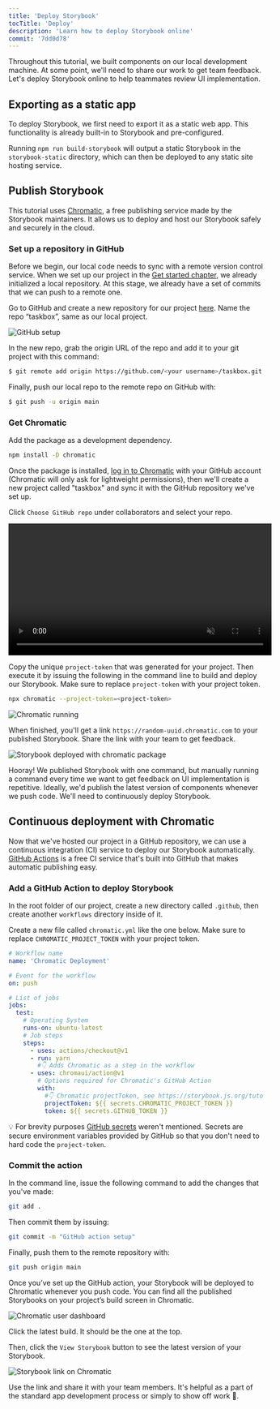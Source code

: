 ```yaml
---
title: 'Deploy Storybook'
tocTitle: 'Deploy'
description: 'Learn how to deploy Storybook online'
commit: '7dd0d78'
---
```


Throughout this tutorial, we built components on our local development machine. At some point, we'll need to share our work to get team feedback. Let's deploy Storybook online to help teammates review UI implementation.

## Exporting as a static app

To deploy Storybook, we first need to export it as a static web app. This functionality is already built-in to Storybook and pre-configured.

Running `npm run build-storybook` will output a static Storybook in the `storybook-static` directory, which can then be deployed to any static site hosting service.

## Publish Storybook

This tutorial uses <a href="https://www.chromatic.com/">Chromatic</a>, a free publishing service made by the Storybook maintainers. It allows us to deploy and host our Storybook safely and securely in the cloud.

### Set up a repository in GitHub

Before we begin, our local code needs to sync with a remote version control service. When we set up our project in the [Get started chapter](/intro-to-storybook/angular/en/get-started/), we already initialized a local repository. At this stage, we already have a set of commits that we can push to a remote one.

Go to GitHub and create a new repository for our project [here](https://github.com/new). Name the repo “taskbox”, same as our local project.

![GitHub setup](/intro-to-storybook/github-create-taskbox.png)

In the new repo, grab the origin URL of the repo and add it to your git project with this command:

```bash
$ git remote add origin https://github.com/<your username>/taskbox.git
```

Finally, push our local repo to the remote repo on GitHub with:

```bash
$ git push -u origin main
```

### Get Chromatic

Add the package as a development dependency.

```bash
npm install -D chromatic
```

Once the package is installed, [log in to Chromatic](https://www.chromatic.com/start) with your GitHub account (Chromatic will only ask for lightweight permissions), then we'll create a new project called "taskbox" and sync it with the GitHub repository we've set up.

Click `Choose GitHub repo` under collaborators and select your repo.

<video autoPlay muted playsInline loop style="width:520px; margin: 0 auto;">
  <source
    src="/intro-to-storybook/chromatic-setup-learnstorybook.mp4"
    type="video/mp4"
  />
</video>

Copy the unique `project-token` that was generated for your project. Then execute it by issuing the following in the command line to build and deploy our Storybook. Make sure to replace `project-token` with your project token.

```bash
npx chromatic --project-token=<project-token>
```

![Chromatic running](/intro-to-storybook/chromatic-manual-storybook-console-log.png)

When finished, you'll get a link `https://random-uuid.chromatic.com` to your published Storybook. Share the link with your team to get feedback.

![Storybook deployed with chromatic package](/intro-to-storybook/chromatic-manual-storybook-deploy-6-0.png)

Hooray! We published Storybook with one command, but manually running a command every time we want to get feedback on UI implementation is repetitive. Ideally, we'd publish the latest version of components whenever we push code. We'll need to continuously deploy Storybook.

## Continuous deployment with Chromatic

Now that we've hosted our project in a GitHub repository, we can use a continuous integration (CI) service to deploy our Storybook automatically. [GitHub Actions](https://github.com/features/actions) is a free CI service that's built into GitHub that makes automatic publishing easy.

### Add a GitHub Action to deploy Storybook

In the root folder of our project, create a new directory called `.github`, then create another `workflows` directory inside of it.

Create a new file called `chromatic.yml` like the one below. Make sure to replace `CHROMATIC_PROJECT_TOKEN` with your project token.

```yaml:title=.github/workflows/chromatic.yml
# Workflow name
name: 'Chromatic Deployment'

# Event for the workflow
on: push

# List of jobs
jobs:
  test:
    # Operating System
    runs-on: ubuntu-latest
    # Job steps
    steps:
      - uses: actions/checkout@v1
      - run: yarn
        #👇 Adds Chromatic as a step in the workflow
      - uses: chromaui/action@v1
        # Options required for Chromatic's GitHub Action
        with:
          #👇 Chromatic projectToken, see https://storybook.js.org/tutorials/intro-to-storybook/react/en/deploy/ to obtain it
          projectToken: ${{ secrets.CHROMATIC_PROJECT_TOKEN }}
          token: ${{ secrets.GITHUB_TOKEN }}
```

<div class="aside"><p>💡 For brevity purposes <a href=" https://docs.github.com/en/actions/security-guides/encrypted-secrets#creating-encrypted-secrets-for-a-repository ">GitHub secrets</a> weren't mentioned. Secrets are secure environment variables provided by GitHub so that you don't need to hard code the <code>project-token</code>.</p></div>

### Commit the action

In the command line, issue the following command to add the changes that you've made:

```bash
git add .
```

Then commit them by issuing:

```bash
git commit -m "GitHub action setup"
```

Finally, push them to the remote repository with:

```bash
git push origin main
```

Once you’ve set up the GitHub action, your Storybook will be deployed to Chromatic whenever you push code. You can find all the published Storybooks on your project’s build screen in Chromatic.

![Chromatic user dashboard](/intro-to-storybook/chromatic-user-dashboard.png)

Click the latest build. It should be the one at the top.

Then, click the `View Storybook` button to see the latest version of your Storybook.

![Storybook link on Chromatic](/intro-to-storybook/chromatic-build-storybook-link.png)

Use the link and share it with your team members. It's helpful as a part of the standard app development process or simply to show off work 💅.
